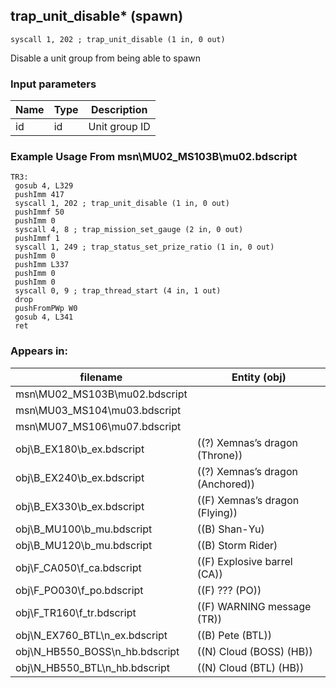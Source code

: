 ## trap_unit_disable* (spawn)

`syscall 1, 202 ; trap_unit_disable (1 in, 0 out)`

Disable a unit group from being able to spawn

### Input parameters
| Name | Type | Description
|------|------|------------
| id   | id   | Unit group ID


### Example Usage From msn\MU02_MS103B\mu02.bdscript
```plaintext
TR3:
 gosub 4, L329
 pushImm 417
 syscall 1, 202 ; trap_unit_disable (1 in, 0 out)
 pushImmf 50
 pushImm 0
 syscall 4, 8 ; trap_mission_set_gauge (2 in, 0 out)
 pushImmf 1
 syscall 1, 249 ; trap_status_set_prize_ratio (1 in, 0 out)
 pushImm 0
 pushImm L337
 pushImm 0
 pushImm 0
 syscall 0, 9 ; trap_thread_start (4 in, 1 out)
 drop 
 pushFromPWp W0
 gosub 4, L341
 ret
```


### Appears in:
| filename | Entity (obj)
|----------|-------------
| msn\MU02_MS103B\mu02.bdscript       |           
| msn\MU03_MS104\mu03.bdscript       |           
| msn\MU07_MS106\mu07.bdscript       |           
| obj\B_EX180\b_ex.bdscript       | ((?) Xemnas’s dragon (Throne))          
| obj\B_EX240\b_ex.bdscript       | ((?) Xemnas’s dragon (Anchored))          
| obj\B_EX330\b_ex.bdscript       | ((F) Xemnas’s dragon (Flying))          
| obj\B_MU100\b_mu.bdscript       | ((B) Shan-Yu)          
| obj\B_MU120\b_mu.bdscript       | ((B) Storm Rider)          
| obj\F_CA050\f_ca.bdscript       | ((F) Explosive barrel (CA))          
| obj\F_PO030\f_po.bdscript       | ((F) ??? (PO))          
| obj\F_TR160\f_tr.bdscript       | ((F) WARNING message (TR))          
| obj\N_EX760_BTL\n_ex.bdscript       | ((B) Pete (BTL))          
| obj\N_HB550_BOSS\n_hb.bdscript       | ((N) Cloud (BOSS) (HB))          
| obj\N_HB550_BTL\n_hb.bdscript       | ((N) Cloud (BTL) (HB))          



